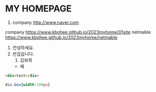 # MY HOMEPAGE

1. company http://www.naver.com

company https://www.kbohee.github.io/2023myhome/01site
netmable https://www.kbohee.github.io/2023myhome/netmable

1. 안녕하세요.
2. 반갑습니다.
    1. 김보희
    - 예


```html 
<div>test</div>
```

```css
div.box{width:100px}
```
